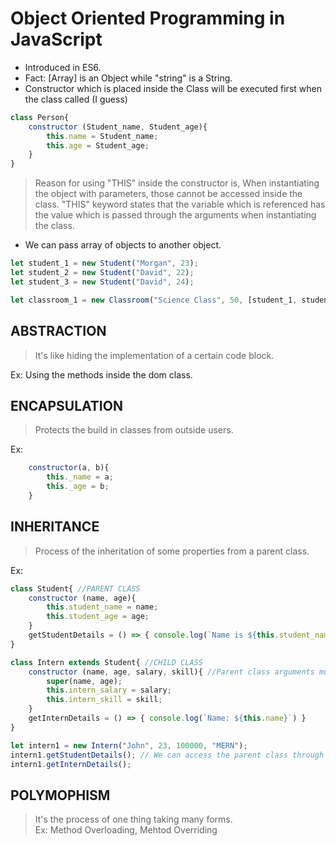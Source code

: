 # Object Oriented Programming in JavaScript

- Introduced in ES6.
- Fact: [Array] is an Object while "string" is a String.
- Constructor which is placed inside the Class will be executed first when the class called (I guess)

```javascript
class Person{
    constructor (Student_name, Student_age){
        this.name = Student_name;
        this.age = Student_age;
    }
}
```
> Reason for using "THIS" inside the constructor is, When instantiating the object with parameters, those cannot be accessed inside the class. "THIS" keyword states that the variable which is referenced has the value which is passed through the arguments when instantiating the class.

- We can pass array of objects to another object.
```javascript
let student_1 = new Student("Morgan", 23);
let student_2 = new Student("David", 22);
let student_3 = new Student("David", 24);

let classroom_1 = new Classroom("Science Class", 50, [student_1, student_2, student_3]);
```
## ABSTRACTION

> It's like hiding the implementation of a certain code block.  

Ex: Using the methods inside the dom class.

## ENCAPSULATION

> Protects the build in classes from outside users.  

Ex:  
```javascript
    constructor(a, b){
        this._name = a;
        this._age = b;
    }
```

## INHERITANCE

> Process of the inheritation of some properties from a parent class.

Ex:  
```javascript
class Student{ //PARENT CLASS
    constructor (name, age){
        this.student_name = name;
        this.student_age = age;
    }
    getStudentDetails = () => { console.log(`Name is ${this.student_name} and the age is  ${student_age}`); }
}

class Intern extends Student{ //CHILD CLASS
    constructor (name, age, salary, skill){ //Parent class arguments must be included in super() function
        super(name, age);
        this.intern_salary = salary;
        this.intern_skill = skill;
    }
    getInternDetails = () => { console.log(`Name: ${this.name}`) }
}

let intern1 = new Intern("John", 23, 100000, "MERN");
intern1.getStudentDetails(); // We can access the parent class through the child class
intern1.getInternDetails();
```

## POLYMOPHISM

> It's the process of one thing taking many forms.  
Ex: Method Overloading, Mehtod Overriding